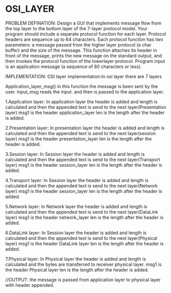# OSI_LAYER

PROBLEM DEFINATION:
Design a GUI that implements message flow from the top layer to the bottom layer of the 7-layer protocol model. Your program should include a separate protocol function for each layer.
Protocol headers are sequence up to 64 characters. Each protocol function has two parameters: a message passed from the higher layer protocol (a char buffer) and the size of the message. 
This function attaches its header in front of the message, prints the new message on the standard output, and then invokes the protocol function of the lowerlayer protocol. 
Program input is an application message (a sequence of 80 characters or less). 

IMPLEMENTATION:
OSI layer implementation:In osi layer there are 7 layers 

Application_layer_msg()
in this function the message is been sent by the user.
input_msg reads the input.
and then is passed to the application layer.

1.Application layer:
In application layer the header is added and length is calculated and then the appended text is send to the next layer(Presentation layer)
msg1 is the header application_layer
len is the length after the header is added.

2.Presentation layer:
In presentation layer the header is added and length is calculated and then the appended text is send to the next layer(session layer)
msg1 is the header presentation_layer
len is the length after the header is added.

3.Session layer:
In Session layer the header is added and length is calculated and then the appended text is send to the next layer(Transport layer)
msg1 is the header session_layer
len is the length after the header is added.

4.Transport layer:
In Session layer the header is added and length is calculated and then the appended text is send to the next layer(Network layer)
msg1 is the header session_layer
len is the length after the header is added.

5.Network layer:
In Network layer the header is added and length is calculated and then the appended text is send to the next layer(DataLink layer)
msg1 is the header network_layer
len is the length after the header is added.

6.DataLink layer:
In Session layer the header is added and length is calculated and then the appended text is send to the next layer(Physical layer)
msg1 is the header DataLink layer
len is the length after the header is added.


7.Physical layer:
In Physical layer the header is added and length is calculated and the bytes are transferred to receiver physical layer.
msg1 is the header Physical layer
len is the length after the header is added.

//OUTPUT:
the message is passed from application layer to physical layer with header appended.
